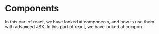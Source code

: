 # Components

In this part of react, we have looked at components, and how to use them with advanced JSX.
In this part of react, we have looked at compon